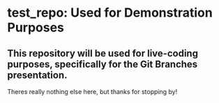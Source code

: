 # test_repo: Used for Demonstration Purposes


## This repository will be used for live-coding purposes, specifically for the Git Branches presentation. 

Theres really nothing else here, but thanks for stopping by!
